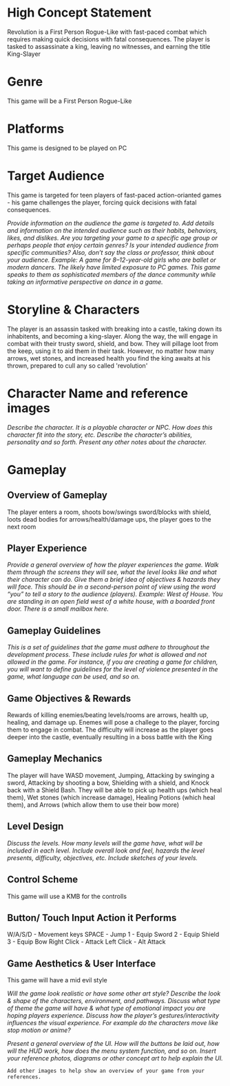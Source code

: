 # High Concept Statement
Revolution is a First Person Rogue-Like with fast-paced combat which requires making quick decisions with fatal consequences. The player is tasked to assassinate a king, leaving no witnesses, and earning the title King-Slayer

# Genre
This game will be a First Person Rogue-Like

# Platforms
This game is designed to be played on PC

# Target Audience
This game is targeted for teen players of fast-paced action-orianted games - his game challenges the player, forcing quick decisions with fatal consequences.

*Provide information on the audience the game is targeted to. Add details and information on the intended audience such as their habits, behaviors, likes, and dislikes. Are you targeting your game to a specific age group or perhaps people that enjoy certain genres? Is your intended audience from specific communities? Also, don’t say the class or professor, think about your audience. Example: A game for 8–12-year-old girls who are ballet or modern dancers. The likely have limited exposure to PC games. This game speaks to them as sophisticated members of the dance community while taking an informative perspective on dance in a game.*

# Storyline & Characters
The player is an assassin tasked with breaking into a castle, taking down its inhabitents, and becoming a king-slayer. Along the way, the will engage in combat with their trusty sword, shield, and bow. They will pillage loot from the keep, using it to aid them in their task. However, no matter how many arrows, wet stones, and increased health you find the king awaits at his thrown, prepared to cull any so called 'revolution'

# Character Name and reference images 
*Describe the character. It is a playable character or NPC. How does this character fit into the story, etc. 
Describe the character’s abilities, personality and so forth. 
Present any other notes about the character.*

# Gameplay

## Overview of Gameplay
The player enters a room, shoots bow/swings sword/blocks with shield, loots dead bodies for arrows/health/damage ups, the player goes to the next room

## Player Experience
*Provide a general overview of how the player experiences the game. Walk them through the screens they will see, what the level looks like and what their character can do. Give them a brief idea of objectives & hazards they will face.  This should be in a second-person point of view using the word “you” to tell a story to the audience (players). Example: West of House. You are standing in an open field west of a white house, with a boarded front door. There is a small mailbox here.*

## Gameplay Guidelines
*This is a set of guidelines that the game must adhere to throughout the development process. These include rules for what is allowed and not allowed in the game. For instance, if you are creating a game for children, you will want to define guidelines for the level of violence presented in the game, what language can be used, and so on.*

## Game Objectives & Rewards
Rewards of killing enemies/beating levels/rooms are arrows, health up, healing, and damage up. Enemes will pose a challege to the player, forcing them to engage in combat. The difficulty will increase as the player goes deeper into the castle, eventually resulting in a boss battle with the King

## Gameplay Mechanics
The player will have WASD movement, Jumping, Attacking by swinging a sword, Attacking by shooting a bow, Shielding with a shield, and Knock back with a Shield Bash. They will be able to pick up health ups (which heal them), Wet stones (which increase damage), Healing Potions (which heal them), and Arrows (which allow them to use their bow more)


## Level Design
*Discuss the levels. How many levels will the game have, what will be included in each level. Include overall look and feel, hazards the level presents, difficulty, objectives, etc. Include sketches of your levels.*

## Control Scheme
This game will use a KMB for the controlls

## Button/ Touch Input	Action it Performs
W/A/S/D - Movement keys
SPACE - Jump
1 - Equip Sword
2 - Equip Shield
3 - Equip Bow
Right Click - Attack
Left Click - Alt Attack


## Game Aesthetics & User Interface
This game will have a mid evil style

*Will the game look realistic or have some other art style? Describe the look & shape of the characters, environment, and pathways. Discuss what type of theme the game will have & what type of emotional impact you are hoping players experience. Discuss how the player’s gestures/interactivity influences the visual experience. For example do the characters move like stop motion or anime?*

*Present a general overview of the UI. How will the buttons be laid out, how will the HUD work, how does the menu system function, and so on. Insert your reference photos, diagrams or other concept art to help explain the UI.*
	
	Add other images to help show an overview of your game from your references.

